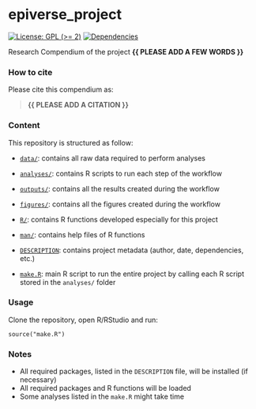 <!-- README.md is generated from README.Rmd. Please edit that file -->

# epiverse\_project

<!-- badges: start -->

[![License: GPL (&gt;=
2)](https://img.shields.io/badge/License-GPL%20%28%3E%3D%202%29-blue.svg)](https://choosealicense.com/licenses/gpl-2.0/)
[![Dependencies](https://img.shields.io/badge/dependencies-2/95-green?style=flat)](#)
<!-- badges: end -->

Research Compendium of the project **{{ PLEASE ADD A FEW WORDS }}**

### How to cite

Please cite this compendium as:

> **{{ PLEASE ADD A CITATION }}**

### Content

This repository is structured as follow:

-   [`data/`](https://github.com/eaferguson/epiverse_project/tree/master/data):
    contains all raw data required to perform analyses

-   [`analyses/`](https://github.com/eaferguson/epiverse_project/tree/main/analyses/):
    contains R scripts to run each step of the workflow

-   [`outputs/`](https://github.com/eaferguson/epiverse_project/tree/main/outputs):
    contains all the results created during the workflow

-   [`figures/`](https://github.com/eaferguson/epiverse_project/tree/main/figures):
    contains all the figures created during the workflow

-   [`R/`](https://github.com/eaferguson/epiverse_project/tree/main/R):
    contains R functions developed especially for this project

-   [`man/`](https://github.com/eaferguson/epiverse_project/tree/main/man):
    contains help files of R functions

-   [`DESCRIPTION`](https://github.com/eaferguson/epiverse_project/tree/main/DESCRIPTION):
    contains project metadata (author, date, dependencies, etc.)

-   [`make.R`](https://github.com/eaferguson/epiverse_project/tree/main/make.R):
    main R script to run the entire project by calling each R script
    stored in the `analyses/` folder

### Usage

Clone the repository, open R/RStudio and run:

    source("make.R")

### Notes

-   All required packages, listed in the `DESCRIPTION` file, will be
    installed (if necessary)
-   All required packages and R functions will be loaded
-   Some analyses listed in the `make.R` might take time
